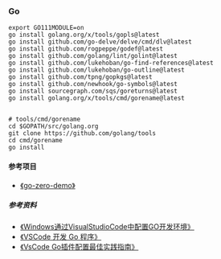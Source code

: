 ### Go

```shell
export GO111MODULE=on
go install golang.org/x/tools/gopls@latest
go install github.com/go-delve/delve/cmd/dlv@latest
go install github.com/rogpeppe/godef@latest
go install github.com/golang/lint/golint@latest
go install github.com/lukehoban/go-find-references@latest
go install github.com/lukehoban/go-outline@latest
go install github.com/tpng/gopkgs@latest
go install github.com/newhook/go-symbols@latest
go install sourcegraph.com/sqs/goreturns@latest
go install golang.org/x/tools/cmd/gorename@latest


# tools/cmd/gorename
cd $GOPATH/src/golang.org
git clone https://github.com/golang/tools
cd cmd/gorename
go install
```

#### 参考项目
+ [《go-zero-demo》](https://github.com/feixiao/go-zero-demo.git)



##### 参考资料
+ [《Windows通过VisualStudioCode中配置GO开发环境》](https://www.cnblogs.com/it-tsz/p/9021752.html)
+ [《VSCode 开发 Go 程序》](https://www.toutiao.com/i6870497110341452300/?tt_from=weixin&utm_campaign=client_share&wxshare_count=1&timestamp=1599706426&app=news_article&utm_source=weixin&utm_medium=toutiao_ios&use_new_style=1&req_id=202009101053460101310990270200F1B7&group_id=6870497110341452300)
+ [《VsCode Go插件配置最佳实践指南》](https://zhuanlan.zhihu.com/p/320343679)